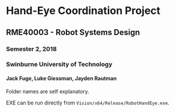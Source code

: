 # Hand-Eye Coordination Project # 

## RME40003 - Robot Systems Design ##

### Semester 2, 2018 ###
### Swinburne University of Technology ###
#### Jack Fuge, Luke Giessman, Jayden Rautman ###

Folder names are self explanatory.  

EXE can be run directly from `Vision/x64/Release/RobotHandEye.exe`.

